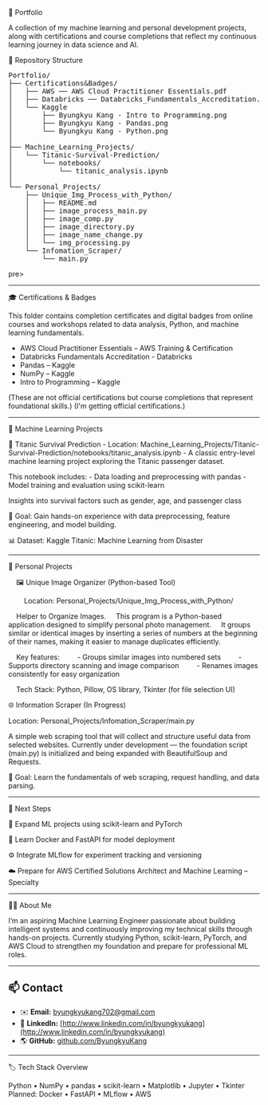 🧠 Portfolio

A collection of my machine learning and personal development projects, along with certifications and course completions that reflect my continuous learning journey in data science and AI.

📁 Repository Structure
<pre>Portfolio/
├── Certifications&Badges/
│   ├── AWS ── AWS Cloud Practitioner Essentials.pdf
│   ├── Databricks ── Databricks_Fundamentals_Accreditation.pdf
│   └── Kaggle 
│       ├── Byungkyu Kang - Intro to Programming.png
│       ├── Byungkyu Kang - Pandas.png
│       └── Byungkyu Kang - Python.png
│
├── Machine_Learning_Projects/
│   └── Titanic-Survival-Prediction/
│       └── notebooks/
│           └── titanic_analysis.ipynb
│
└── Personal_Projects/
    ├── Unique_Img_Process_with_Python/
    │   ├── README.md
    │   ├── image_process_main.py
    │   ├── image_comp.py
    │   ├── image_directory.py
    │   ├── image_name_change.py
    │   └── img_processing.py
    └── Infomation_Scraper/
        └── main.py</pre>pre>

---

🎓 Certifications & Badges

This folder contains completion certificates and digital badges from online courses and workshops related to data analysis, Python, and machine learning fundamentals.

  - AWS Cloud Practitioner Essentials – AWS Training & Certification
  - Databricks Fundamentals Accreditation - Databricks
  - Pandas – Kaggle
  - NumPy – Kaggle 
  - Intro to Programming – Kaggle

(These are not official certifications but course completions that represent foundational skills.)
(I'm getting official certifications.)

---

🤖 Machine Learning Projects

  🧩 Titanic Survival Prediction
    - Location: Machine_Learning_Projects/Titanic-Survival-Prediction/notebooks/titanic_analysis.ipynb
    - A classic entry-level machine learning project exploring the Titanic passenger dataset.
  
  This notebook includes:
    - Data loading and preprocessing with pandas
    - Model training and evaluation using scikit-learn

  Insights into survival factors such as gender, age, and passenger class

  🧠 Goal: Gain hands-on experience with data preprocessing, feature engineering, and model building.

  📊 Dataset: Kaggle Titanic: Machine Learning from Disaster

---

🧰 Personal Projects

&nbsp;&nbsp;&nbsp;&nbsp;🖼️ Unique Image Organizer (Python-based Tool)

&nbsp;&nbsp;&nbsp;&nbsp;&nbsp;&nbsp;&nbsp;&nbsp;Location: Personal_Projects/Unique_Img_Process_with_Python/

&nbsp;&nbsp;&nbsp;&nbsp;Helper to Organize Images.
&nbsp;&nbsp;&nbsp;&nbsp;This program is a Python-based application designed to simplify personal photo management.
&nbsp;&nbsp;&nbsp;&nbsp;It groups similar or identical images by inserting a series of numbers at the beginning of their names, making it easier to manage duplicates efficiently.

&nbsp;&nbsp;&nbsp;&nbsp;Key features:
&nbsp;&nbsp;&nbsp;&nbsp;&nbsp;&nbsp;&nbsp;&nbsp;- Groups similar images into numbered sets
&nbsp;&nbsp;&nbsp;&nbsp;&nbsp;&nbsp;&nbsp;&nbsp;- Supports directory scanning and image comparison
&nbsp;&nbsp;&nbsp;&nbsp;&nbsp;&nbsp;&nbsp;&nbsp;- Renames images consistently for easy organization

&nbsp;&nbsp;&nbsp;&nbsp;Tech Stack: Python, Pillow, OS library, Tkinter (for file selection UI)

  🌐 Information Scraper (In Progress)

  Location: Personal_Projects/Infomation_Scraper/main.py

  A simple web scraping tool that will collect and structure useful data from selected websites.
  Currently under development — the foundation script (main.py) is initialized and being expanded with BeautifulSoup and Requests.

  🧠 Goal: Learn the fundamentals of web scraping, request handling, and data parsing.

---

🚀 Next Steps

🧩 Expand ML projects using scikit-learn and PyTorch

🐳 Learn Docker and FastAPI for model deployment

⚙️ Integrate MLflow for experiment tracking and versioning

☁️ Prepare for AWS Certified Solutions Architect and Machine Learning – Specialty

---

🧑‍💻 About Me

I’m an aspiring Machine Learning Engineer passionate about building intelligent systems and continuously improving my technical skills through hands-on projects.
Currently studying Python, scikit-learn, PyTorch, and AWS Cloud to strengthen my foundation and prepare for professional ML roles.

---

## 📫 Contact

- ✉️ **Email:** [byungkyukang702@gmail.com](mailto:byungkyukang702@gmail.com)
- 💼 **LinkedIn:** [http://www.linkedin.com/in/byungkyukang](http://www.linkedin.com/in/byungkyukang)
- 🌎 **GitHub:** [github.com/ByungkyuKang](https://github.com/ByungkyuKang)

---

🏷️ Tech Stack Overview

Python • NumPy • pandas • scikit-learn • Matplotlib • Jupyter • Tkinter
Planned: Docker • FastAPI • MLflow • AWS
